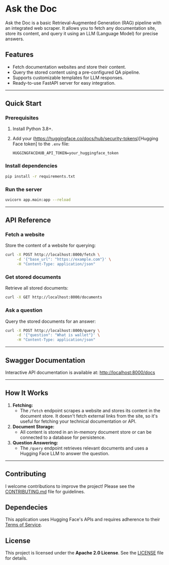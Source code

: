 # Ask the Doc

Ask the Doc is a basic Retrieval-Augmented Generation (RAG) pipeline with an integrated web scraper. It allows you to fetch any documentation site, store its content, and query it using an LLM (Language Model) for precise answers.

## Features
- Fetch documentation websites and store their content.
- Query the stored content using a pre-configured QA pipeline.
- Supports customizable templates for LLM responses.
- Ready-to-use FastAPI server for easy integration.

---

## Quick Start

### Prerequisites
1. Install Python 3.8+.
2. Add your (https://huggingface.co/docs/hub/security-tokens)[Hugging Face token] to the `.env` file:

   ```plaintext
   HUGGINGFACEHUB_API_TOKEN=your_huggingface_token
   ```

### Install dependencies
```bash
pip install -r requirements.txt
```

### Run the server
```bash
uvicorn app.main:app --reload
```

---

## API Reference

### Fetch a website

Store the content of a website for querying:
```bash
curl -X POST http://localhost:8000/fetch \
     -d '{"base_url": "https://example.com"}' \
     -H "Content-Type: application/json"
```

### Get stored documents

Retrieve all stored documents:
```bash
curl -X GET http://localhost:8000/documents
```

### Ask a question

Query the stored documents for an answer:
```bash
curl -X POST http://localhost:8000/query \
     -d '{"question": "What is wallet"}' \
     -H "Content-Type: application/json"
```

---

## Swagger Documentation

Interactive API documentation is available at:
[http://localhost:8000/docs](http://localhost:8000/docs)

---

## How It Works

1. **Fetching:**
   - The `/fetch` endpoint scrapes a website and stores its content in the document store. It doesn't fetch external links from the site, so it's useful for fetching your technical documentation or API.
2. **Document Storage:**
   - All content is stored in an in-memory document store or can be connected to a database for persistence.
3. **Question Answering:**
   - The `/query` endpoint retrieves relevant documents and uses a Hugging Face LLM to answer the question.

---

## Contributing

I welcome contributions to improve the project! Please see the [CONTRIBUTING.md](./CONTRIBUTING.md) file for guidelines.

## Dependecies

This application uses Hugging Face's APIs and requires adherence to their [Terms of Service](https://huggingface.co/terms).

## License

This project is licensed under the **Apache 2.0 License**. See the [LICENSE](./LICENSE) file for details.